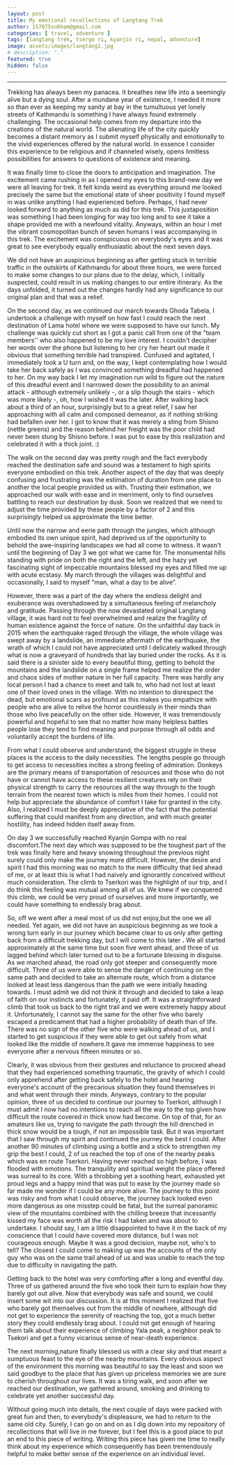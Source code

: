 ```yaml
---
layout: post
title: My emotional recollections of Langtang Trek  
author: 157075subham@gmail.com
categories: [ travel, adventure ]
tags: [langtang trek, tsergo ri, kyanjin ri, nepal, adventure]
image: assets/images/langtang1.jpg
# description: "."
featured: true
hidden: false
---
```

****

Trekking has always been my panacea. It breathes new life into a seemingly alive but a dying soul. After a mundane year of existence, I needed it more so than ever as keeping my sanity at bay in the tumultuous yet lonely streets of Kathmandu is something I have always found extremely challenging. The occasional help comes from my departure into the creations of the natural world. The alienating life of the city quickly becomes a distant memory as I submit myself physically and emotionally to the vivid experiences offered by the natural world. In essence I consider this experience to be religious and if channeled wisely, opens limitless possibilities for answers to questions of existence and meaning.

It was finally time to close the doors to anticipation and imagination. The excitement came rushing in as I opened my eyes to this brand-new day we were all leaving for trek. It felt kinda weird as everything around me looked precisely the same but the emotional state of sheer positivity I found myself in was unlike anything I had experienced before. Perhaps, I had never looked forward to anything as much as did for this trek. This juxtaposition was something I had been longing for way too long and to see it take a shape provided me with a newfound vitality. Anyways, within an hour I met the vibrant cosmopolitan bunch of seven humans I was accompanying in this trek. The excitement was conspicuous on everybody&#39;s eyes and it was great to see everybody equally enthusiastic about the next seven days.

We did not have an auspicious beginning as after getting stuck in terrible traffic in the outskirts of Kathmandu for about three hours, we were forced to make some changes to our plans due to the delay, which, I initially suspected, could result in us making changes to our entire itinerary. As the days unfolded, it turned out the changes hardly had any significance to our original plan and that was a relief.

On the second day, as we continued our march towards Ghoda Tabela, I undertook a challenge with myself on how fast I could reach the next destination of Lama hotel where we were supposed to have our lunch. My challenge was quickly cut short as I got a panic call from one of the &quot;team members&#39;&#39; who also happened to be my love interest. I couldn&#39;t decipher her words over the phone but listening to her cry her heart out made it obvious that something terrible had transpired. Confused and agitated, I immediately took a U turn and, on the way, I kept contemplating how I would take her back safely as I was convinced something dreadful had happened to her. On my way back I let my imagination run wild to figure out the nature of this dreadful event and I narrowed down the possibility to an animal attack - although extremely unlikely -, or a slip though the stairs - which was more likely -, oh, how I wished it was the later. After walking back about a third of an hour, surprisingly but to a great relief, I saw her approaching with all calm and composed demeanor, as if nothing striking had befallen over her. I got to know that it was merely a sting from Shisno (nettle greens) and the reason behind her freight was the poor child had never been stung by Shisno before. I was put to ease by this realization and celebrated it with a thick joint. :)

The walk on the second day was pretty rough and the fact everybody reached the destination safe and sound was a testament to high spirits everyone embodied on this trek. Another aspect of the day that was deeply confusing and frustrating was the estimation of duration from one place to another the local people provided us with. Trusting their estimation, we approached our walk with ease and in merriment, only to find ourselves battling to reach our destination by dusk. Soon we realized that we need to adjust the time provided by these people by a factor of 2 and this surprisingly helped us approximate the time better.

Until now the narrow and eerie path through the jungles, which although embodied its own unique spirit, had deprived us of the opportunity to behold the awe-inspiring landscapes we had all come to witness. It wasn&#39;t until the beginning of Day 3 we got what we came for. The monumental hills standing with pride on both the right and the left, and the hazy yet fascinating sight of impeccable mountains blessed my eyes and filled me up with acute ecstasy. My march through the villages was delightful and occasionally, I said to myself &quot;man, what a day to be alive&quot;.

However, there was a part of the day where the endless delight and exuberance was overshadowed by a simultaneous feeling of melancholy and gratitude. Passing through the now devastated original Langtang village, it was hard not to feel overwhelmed and realize the fragility of human existence against the force of nature. On the unfaithful day back in 2015 when the earthquake raged through the village, the whole village was swept away by a landslide, an immediate aftermath of the earthquake, the wrath of which I could not have appreciated until I delicately walked through what is now a graveyard of hundreds that lay buried under the rocks. As it is said there is a sinister side to every beautiful thing, getting to behold the mountains and the landslide on a single frame helped me realize the order and chaos sides of mother nature in her full capacity. There was hardly any local person I had a chance to meet and talk to, who had not lost at least one of their loved ones in the village. With no intention to disrespect the dead, but emotional scars as profound as this makes you empathize with people who are alive to relive the horror countlessly in their minds than those who live peacefully on the other side. However, it was tremendously powerful and hopeful to see that no matter how many helpless battles people lose they tend to find meaning and purpose through all odds and voluntarily accept the burdens of life.

From what I could observe and understand, the biggest struggle in these places is the access to the daily necessities. The lengths people go through to get access to necessities incites a strong feeling of admiration. Donkeys are the primary means of transportation of resources and those who do not have or cannot have access to these resilient creatures rely on their physical strength to carry the resources all the way through to the tough terrain from the nearest town which is miles from their homes. I could not help but appreciate the abundance of comfort I take for granted in the city. Also, I realized I must be deeply appreciative of the fact that the potential suffering that could manifest from any direction, and with much greater hostility, has indeed hidden itself away from.

On day 3 we successfully reached Kyanjin Gompa with no real discomfort.The next day which was supposed to be the toughest part of the trek was finally here and heavy snowing throughout the previous night surely could only make the journey more difficult. However, the desire and spirit I had this morning was no match to the mere difficulty that lied ahead of me, or at least this is what I had naively and ignorantly conceived without much consideration. The climb to Tserkori was the highlight of our trip, and I do think this feeling was mutual among all of us. We knew if we conquered this climb, we could be very proud of ourselves and more importantly, we could have something to endlessly brag about.

So, off we went after a meal most of us did not enjoy,but the one we all needed. Yet again, we did not have an auspicious beginning as we took a wrong turn early in our journey which became clear to us only after getting back from a difficult trekking day, but I will come to this later **.** We all started approximately at the same time but soon five went ahead, and three of us lagged behind which later turned out to be a fortunate blessing in disguise. As we marched ahead, the road only got steeper and consequently more difficult. Three of us were able to sense the danger of continuing on the same path and decided to take an alternate route, which from a distance looked at least less dangerous than the path we were initially heading towards. I must admit we did not think it through and decided to take a leap of faith on our instincts and fortunately, it paid off. It was a straightforward climb that took us back to the right trail and we were extremely happy about it. Unfortunately, I cannot say the same for the other five who barely escaped a predicament that had a higher probability of death than of life. There was no sign of the other five who were walking ahead of us, and I started to get suspicious if they were able to get out safely from what looked like the middle of nowhere.It gave me immense happiness to see everyone after a nervous fifteen minutes or so.

Clearly, it was obvious from their gestures and reluctance to proceed ahead that they had experienced something traumatic, the gravity of which I could only apprehend after getting back safely to the hotel and hearing everyone&#39;s account of the precarious situation they found themselves in and what went through their minds. Anyways, contrary to the popular opinion, three of us decided to continue our journey to Tserkori, although I must admit I now had no intentions to reach all the way to the top given how difficult the route covered in thick snow had become. On top of that, for an amateurs like us, trying to navigate the path through the hill drenched in thick snow would be a tough, if not an impossible task. But it was important that I saw through my spirit and continued the journey the best I could. After another 90 minutes of climbing using a bottle and a stick to strengthen my grip the best I could, 2 of us reached the top of one of the nearby peaks which was en route Tserkori. Having never reached so high before, I was flooded with emotions. The tranquility and spiritual weight the place offered was surreal to its core. With a throbbing yet a soothing heart, exhausted yet proud legs and a happy mind that was put to ease by the journey made so far made me wonder if I could be any more alive. The journey to this point was risky and from what I could observe, the journey back looked even more dangerous as one misstep could be fatal, but the surreal panoramic view of the mountains combined with the chilling breeze that incessantly kissed my face was worth all the risk I had taken and was about to undertake. I should say, I am a little disappointed to have it in the back of my conscience that I could have covered more distance, but I was not courageous enough. Maybe it was a good decision, maybe not, who&#39;s to tell? The closest I could come to making up was the accounts of the only guy who was on the same trail ahead of us and was unable to reach the top due to difficulty in navigating the path.

Getting back to the hotel was very comforting after a long and eventful day. Three of us gathered around the five who took their turn to explain how they barely got out alive. Now that everybody was safe and sound, we could insert some wit into our discussion. It is at this moment I realized that five who barely got themselves out from the middle of nowhere, although did not get to experience the serenity of reaching the top, got a much better story they could endlessly brag about. I could not get enough of hearing them talk about their experience of climbing Yala peak, a neighbor peak to Tsekori and get a funny vicarious sense of near-death experience.

The next morning,nature finally blessed us with a clear sky and that meant a sumptuous feast to the eye of the nearby mountains. Every obvious aspect of the environment this morning was beautiful to say the least and soon we said goodbye to the place that has given up priceless memories we are sure to cherish throughout our lives. It was a tiring walk, and soon after we reached our destination, we gathered around, smoking and drinking to celebrate yet another successful day.

Without going much into details, the next couple of days were packed with great fun and then, to everybody&#39;s displeasure, we had to return to the same old city. Surely, I can go on and on as I dig down into my repository of recollections that will live in me forever, but I feel this is a good place to put an end to this piece of writing. Writing this piece has given me time to really think about my experience which consequently has been tremendously helpful to make better sense of the experience on an individual level.